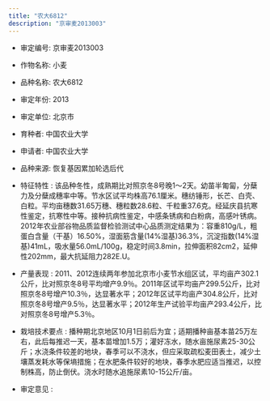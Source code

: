 ```yaml
---
title: "农大6812"
description: "京审麦2013003"
---
```

* 审定编号:  京审麦2013003

*  作物名称:  小麦

*  品种名称:  农大6812

*  审定年份:  2013

*  审定单位:  北京市

* 育种者:  中国农业大学

*  申请者:  中国农业大学

*  品种来源:  恢复基因累加轮选后代

*  特征特性 : 
该品种冬性，成熟期比对照京冬8号晚1～2天。幼苗半匍匐，分蘖力及分蘖成穗率中等。节水区试平均株高76.1厘米。穗纺锤形，长芒、白壳、白粒。平均亩穗数31.65万穗、穗粒数28.6粒、千粒重37.6克。经延庆县抗寒性鉴定，抗寒性中等。接种抗病性鉴定，中感条锈病和白粉病，高感叶锈病。2012年农业部谷物品质监督检验测试中心品质测定结果为：容重810g/L，粗蛋白含量（干基）16.50%，湿面筋含量(14%湿基)36.3%，沉淀指数(14%湿基)41mL，吸水量56.0mL/100g，稳定时间3.8min，拉伸面积82cm2，延伸性202mm，最大抗延阻力282E.U。
 
*  产量表现 : 
2011、2012连续两年参加北京市小麦节水组区试，平均亩产302.1公斤，比对照京冬8号平均增产9.9％。2011年区试平均亩产299.5公斤，比对照京冬8号增产10.3％，达显著水平；2012年区试平均亩产304.8公斤，比对照京冬8号增产9.5％，达显著水平；2012年生产试验平均亩产293.4公斤，比对照京冬8号增产5.3％。

*  栽培技术要点 : 
播种期北京地区10月1日前后为宜；适期播种亩基本苗25万左右，此后每推迟一天，基本苗增加1.5万；灌好冻水，随水亩施尿素25-30公斤；水浇条件较差的地块，春季可以不浇水，但应采取疏松麦田表土，减少土壤蒸发耗水等保墒措施；在水肥条件较好的地块，春季水肥应适当推迟，以控制株高，防止倒伏。浇水时随水追施尿素10-15公斤/亩。

*  审定意见 : 

